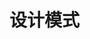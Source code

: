 <!--
 * @Author: TerryMin
 * @Date: 2022-06-15 09:43:10
 * @LastEditors: TerryMin
 * @LastEditTime: 2022-06-15 09:43:26
 * @Description: file not
-->
# 设计模式



